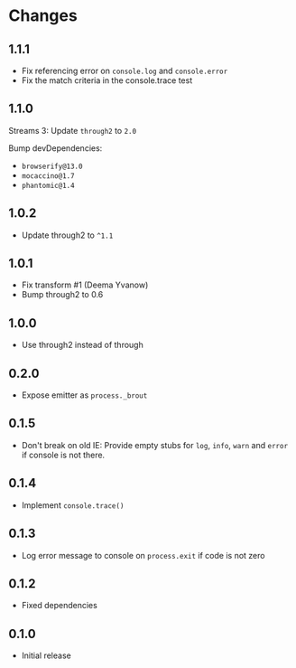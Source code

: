 # Changes

## 1.1.1

- Fix referencing error on `console.log` and `console.error`
- Fix the match criteria in the console.trace test

## 1.1.0

Streams 3: Update `through2` to `2.0`

Bump devDependencies:

- `browserify@13.0`
- `mocaccino@1.7`
- `phantomic@1.4`

## 1.0.2

- Update through2 to `^1.1`

## 1.0.1

- Fix transform #1 (Deema Yvanow)
- Bump through2 to 0.6

## 1.0.0

- Use through2 instead of through

## 0.2.0

- Expose emitter as `process._brout`

## 0.1.5

- Don't break on old IE: Provide empty stubs for `log`, `info`, `warn` and
  `error` if console is not there.

## 0.1.4

- Implement `console.trace()`

## 0.1.3

- Log error message to console on `process.exit` if code is not zero

## 0.1.2

- Fixed dependencies

## 0.1.0

- Initial release
